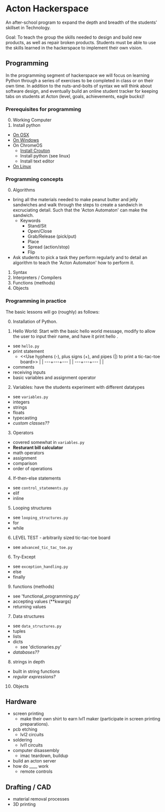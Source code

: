 # Acton Hackerspace #
An after-school program to expand the depth and breadth of the students' skillset in Technology.

Goal: To teach the group the skills needed to design and build new products, as well as repair broken products. Students must be able to use the skills learned in the hackerspace to implement their own vision.

## Programming ##

In the programming segment of hackerspace we will focus on learning Python through a series of exercises to be completed in class or on their own time. In addition to the nuts-and-bolts of syntax we will think about software design, and eventually build an online student tracker for keeping tabs on students at Acton (level, goals, achievements, eagle bucks)!

### Prerequisites for programming ###
0. Working Computer
1. Install python
  * [On OSX]()
  * [On Windows]()
  * On ChromeOS
    * [Install Crouton](http://lifehacker.com/how-to-install-linux-on-a-chromebook-and-unlock-its-ful-509039343)
    * Install python (see linux)
    * Install text editor
  * [On Linux]()

### Programming concepts ###
0. Algorithms
  * bring all the materials needed to make peanut butter and jelly sandwiches and walk through the steps to create a sandwich in excruciating detail. Such that the 'Acton Automaton' can make the sandwich.
    * Keywords
      * Stand/Sit
      * Open/Close
      * Grab/Release (pick/put)
      * Place
      * Spread (action/stop)
      * Flip
  * Ask students to pick a task they perform regularly and to detail an algorithm to teach the 'Acton Automaton' how to perform it.
1. Syntax
2. Interpreters / Compilers
3. Functions (methods)
4. Objects

### Programming in practice ###

The basic lessons will go (roughly) as follows:

0. Installation of Python.

1. Hello World: Start with the basic hello world message, modify to allow the user to input their name, and have it print hello <name>.
  * see `hello.py`
  * print statement
    * <<Use hyphens (-), plus signs (+), and pipes (|) to print a tic-tac-toe board>>
         |   |
      ---+---+---
         |   |
      ---+---+---
         |   |
  * comments
  * receiving inputs
  * basic variables and assignment operator

2. Variables: have the students experiment with different datatypes
  * see `variables.py`
  * integers
  * strings
  * floats
  * typecasting
  * _custom classes??_
3. Operators
  * covered somewhat in `variables.py`
  * **Resturant bill calculator**
  * math operators
  * assignment
  * comparison
  * order of operations
4. If-then-else statements
  * see `control_statements.py`
  * elif
  * inline
5. Looping structures
  * see `looping_structures.py`
  * for
  * while

6. LEVEL TEST - arbitrarily sized tic-tac-toe board
  * see `advanced_tic_tac_toe.py`
6. Try-Except
  * see `exception_handling.py`
  * else
  * finally
9. functions (methods)
  * see 'functional_programming.py'
  * accepting values (**kwargs)
  * returning values
7. Data structures
  * see `data_structures.py`
  * tuples
  * lists
  * dicts
    * see 'dictionaries.py'
  * _databases??_
8. strings in depth
  * built in string functions
  * _regular expressions?_
10. Objects


## Hardware ##

* screen printing
  * make their own shirt to earn lvl1 maker (participate in screen printing preparations).
* pcb etching
  * lvl2 circuits
* soldering
  * lvl1 circuits
* computer disassembly
  * imac teardown, buildup
* build an acton server
* how do ____ work
  * remote controls

## Drafting / CAD ##
* material removal processes
* 3D printing
